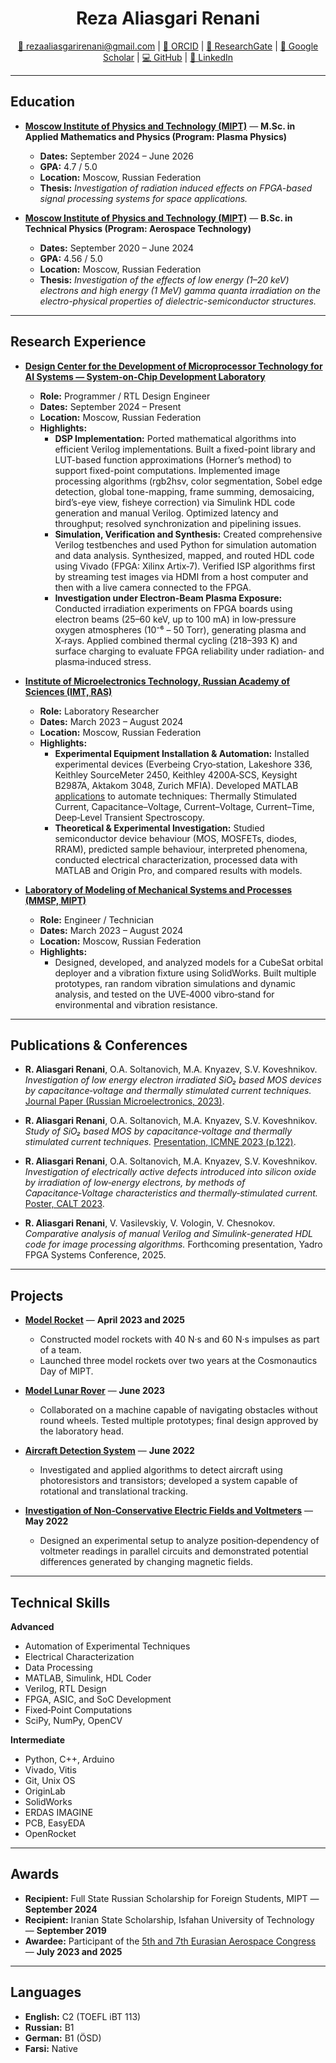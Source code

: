 <h1 align="center">Reza Aliasgari Renani</h1>

<p align="center">
<a href="mailto:rezaaliasgarirenani@gmail.com">📧 rezaaliasgarirenani@gmail.com</a> |
<a href="https://orcid.org/0009-0000-8983-755X">🔗 ORCID</a> |
<a href="https://www.researchgate.net/profile/Reza-Aliasgari-Renani">🔗 ResearchGate</a> |
<a href="https://scholar.google.com/citations?user=L9Vv3C8AAAAJ&hl=en">🔗 Google Scholar</a> |
<a href="https://github.com/rezaaliasgarirenani">💻 GitHub</a> |
<a href="https://linkedin.com/in/reza-aliasgari-renani">🔗 LinkedIn</a>
</p>

---

## Education

- **[Moscow Institute of Physics and Technology (MIPT)](https://mipt.ru/)** — **M.Sc. in Applied Mathematics and Physics (Program: Plasma Physics)**
  - **Dates:** September 2024 – June 2026
  - **GPA:** 4.7 / 5.0
  - **Location:** Moscow, Russian Federation
  - **Thesis:** *Investigation of radiation induced effects on FPGA-based signal processing systems for space applications.*

- **[Moscow Institute of Physics and Technology (MIPT)](https://mipt.ru/)** — **B.Sc. in Technical Physics (Program: Aerospace Technology)**
  - **Dates:** September 2020 – June 2024
  - **GPA:** 4.56 / 5.0
  - **Location:** Moscow, Russian Federation
  - **Thesis:** *Investigation of the effects of low energy (1–20 keV) electrons and high energy (1 MeV) gamma quanta irradiation on the electro-physical properties of dielectric-semiconductor structures.*

---

## Research Experience

- **[Design Center for the Development of Microprocessor Technology for AI Systems — System-on-Chip Development Laboratory](http://ai.mipt.ru/design-center)**
  - **Role:** Programmer / RTL Design Engineer
  - **Dates:** September 2024 – Present
  - **Location:** Moscow, Russian Federation
  - **Highlights:**
    - **DSP Implementation:** Ported mathematical algorithms into efficient Verilog implementations. Built a fixed-point library and LUT-based function approximations (Horner’s method) to support fixed-point computations. Implemented image processing algorithms (rgb2hsv, color segmentation, Sobel edge detection, global tone-mapping, frame summing, demosaicing, bird’s-eye view, fisheye correction) via Simulink HDL code generation and manual Verilog. Optimized latency and throughput; resolved synchronization and pipelining issues.
    - **Simulation, Verification and Synthesis:** Created comprehensive Verilog testbenches and used Python for simulation automation and data analysis. Synthesized, mapped, and routed HDL code using Vivado (FPGA: Xilinx Artix‑7). Verified ISP algorithms first by streaming test images via HDMI from a host computer and then with a live camera connected to the FPGA.
    - **Investigation under Electron‑Beam Plasma Exposure:** Conducted irradiation experiments on FPGA boards using electron beams (25–60 keV, up to 100 mA) in low‑pressure oxygen atmospheres (10⁻⁶ – 50 Torr), generating plasma and X‑rays. Applied combined thermal cycling (218–393 K) and surface charging to evaluate FPGA reliability under radiation‑ and plasma‑induced stress.

- **[Institute of Microelectronics Technology, Russian Academy of Sciences (IMT, RAS)](https://new.ras.ru/en/)**
  - **Role:** Laboratory Researcher
  - **Dates:** March 2023 – August 2024
  - **Location:** Moscow, Russian Federation
  - **Highlights:**
    - **Experimental Equipment Installation & Automation:** Installed experimental devices (Everbeing Cryo‑station, Lakeshore 336, Keithley SourceMeter 2450, Keithley 4200A‑SCS, Keysight B2987A, Aktakom 3048, Zurich MFIA). Developed MATLAB [applications](https://github.com/rezaaliasgarirenani/IMT-Automation) to automate techniques: Thermally Stimulated Current, Capacitance–Voltage, Current–Voltage, Current–Time, Deep‑Level Transient Spectroscopy.
    - **Theoretical & Experimental Investigation:** Studied semiconductor device behaviour (MOS, MOSFETs, diodes, RRAM), predicted sample behaviour, interpreted phenomena, conducted electrical characterization, processed data with MATLAB and Origin Pro, and compared results with models.

- **[Laboratory of Modeling of Mechanical Systems and Processes (MMSP, MIPT)](https://mipt.ru/dasr/about/kaf_faculty/mmsp)**
  - **Role:** Engineer / Technician
  - **Dates:** March 2023 – August 2024
  - **Location:** Moscow, Russian Federation
  - **Highlights:**
    - Designed, developed, and analyzed models for a CubeSat orbital deployer and a vibration fixture using SolidWorks. Built multiple prototypes, ran random vibration simulations and dynamic analysis, and tested on the UVE‑4000 vibro‑stand for environmental and vibration resistance.

---

## Publications & Conferences

- **R. Aliasgari Renani**, O.A. Soltanovich, M.A. Knyazev, S.V. Koveshnikov.  _Investigation of low energy electron irradiated SiO₂ based MOS devices by capacitance‑voltage and thermally stimulated current techniques._ [Journal Paper (Russian Microelectronics, 2023)](https://doi.org/10.1134/S1063739723600516).

- **R. Aliasgari Renani**, O.A. Soltanovich, M.A. Knyazev, S.V. Koveshnikov.  _Study of SiO₂ based MOS by capacitance‑voltage and thermally stimulated current techniques._ [Presentation, ICMNE 2023 (p.122)](https://icmne.ftian.ru/wp-content/uploads/icmne-2023_e-version.pdf).

- **R. Aliasgari Renani**, O.A. Soltanovich, M.A. Knyazev, S.V. Koveshnikov.  _Investigation of electrically active defects introduced into silicon oxide by irradiation of low‑energy electrons, by methods of Capacitance‑Voltage characteristics and thermally‑stimulated current._ [Poster, CALT 2023](https://cebt23.iptm.ru/download/numbered/91.pdf).

- **R. Aliasgari Renani**, V. Vasilevskiy, V. Vologin, V. Chesnokov.  _Comparative analysis of manual Verilog and Simulink-generated HDL code for image processing algorithms._ Forthcoming presentation, Yadro FPGA Systems Conference, 2025.

---

## Projects

- **[Model Rocket](https://github.com/icarus-imperium/rocket-2025)** — **April 2023 and 2025**
  - Constructed model rockets with 40 N·s and 60 N·s impulses as part of a team.
  - Launched three model rockets over two years at the Cosmonautics Day of MIPT.

- **[Model Lunar Rover](https://github.com/rezaaliasgarirenani/Rover)** — **June 2023**
  - Collaborated on a machine capable of navigating obstacles without round wheels. Tested multiple prototypes; final design approved by the laboratory head.

- **[Aircraft Detection System](https://github.com/rezaaliasgarirenani/Aircraft-Detection-System)** — **June 2022**
  - Investigated and applied algorithms to detect aircraft using photoresistors and transistors; developed a system capable of rotational and translational tracking.

- **[Investigation of Non‑Conservative Electric Fields and Voltmeters](https://github.com/rezaaliasgarirenani/Non-Conservative-Electric-Fields-and-Voltmeters)** — **May 2022**
  - Designed an experimental setup to analyze position‑dependency of voltmeter readings in parallel circuits and demonstrated potential differences generated by changing magnetic fields.

---

## Technical Skills

**Advanced**

- Automation of Experimental Techniques
- Electrical Characterization
- Data Processing
- MATLAB, Simulink, HDL Coder
- Verilog, RTL Design
- FPGA, ASIC, and SoC Development
- Fixed‑Point Computations
- SciPy, NumPy, OpenCV

**Intermediate**

- Python, C++, Arduino
- Vivado, Vitis
- Git, Unix OS
- OriginLab
- SolidWorks
- ERDAS IMAGINE
- PCB, EasyEDA
- OpenRocket

---

## Awards

- **Recipient:** Full State Russian Scholarship for Foreign Students, MIPT — **September 2024**
- **Recipient:** Iranian State Scholarship, Isfahan University of Technology — **September 2019**
- **Awardee:** Participant of the [5th and 7th Eurasian Aerospace Congress](https://congress.aero/en/) — **July 2023 and 2025**

---

## Languages

- **English:** C2 (TOEFL iBT 113)
- **Russian:** B1
- **German:** B1 (ÖSD)
- **Farsi:** Native